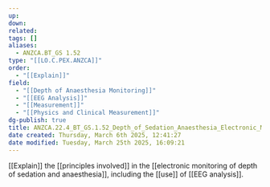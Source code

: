 ```yaml
---
up: 
down: 
related: 
tags: []
aliases:
  - ANZCA.BT_GS 1.52
type: "[[LO.C.PEX.ANZCA]]"
order:
  - "[[Explain]]"
field:
  - "[[Depth of Anaesthesia Monitoring]]"
  - "[[EEG Analysis]]"
  - "[[Measurement]]"
  - "[[Physics and Clinical Measurement]]"
dg-publish: true
title: ANZCA.22.4_BT_GS.1.52_Depth_of_Sedation_Anaesthesia_Electronic_Monitoring
date created: Thursday, March 6th 2025, 12:41:27
date modified: Tuesday, March 25th 2025, 16:09:21
---
```


[[Explain]] the [[principles involved]] in the [[electronic monitoring of depth of sedation and anaesthesia]], including the [[use]] of [[EEG analysis]].
